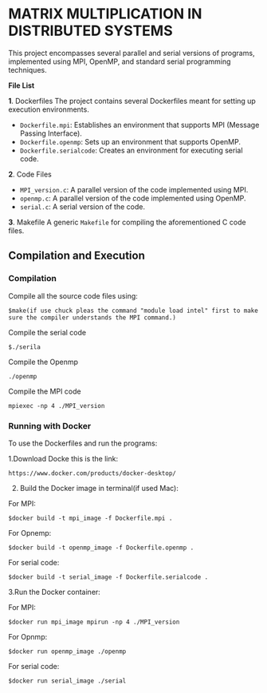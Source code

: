 # MATRIX MULTIPLICATION IN DISTRIBUTED SYSTEMS
This project encompasses several parallel and serial versions of programs, implemented using MPI, OpenMP, and standard serial programming techniques.

**File List**

**1**. Dockerfiles
The project contains several Dockerfiles meant for setting up execution environments.

- `Dockerfile.mpi`: Establishes an environment that supports MPI (Message Passing Interface).
- `Dockerfile.openmp`: Sets up an environment that supports OpenMP.
- `Dockerfile.serialcode`: Creates an environment for executing serial code.

**2**. Code Files
- `MPI_version.c`: A parallel version of the code implemented using MPI.
- `openmp.c`: A parallel version of the code implemented using OpenMP.
- `serial.c`: A serial version of the code.

**3**. Makefile
A generic `Makefile` for compiling the aforementioned C code files.

## Compilation and Execution

### Compilation
Compile all the source code files using:
```
$make(if use chuck pleas the command "module load intel" first to make sure the compiler understands the MPI command.)
```
Compile the serial code
```
$./serila
```

Compile the Openmp
```
./openmp
```


Compile the MPI code
```
mpiexec -np 4 ./MPI_version
```


### Running with Docker
To use the Dockerfiles and run the programs:

1.Download Docke this is the link:
```
https://www.docker.com/products/docker-desktop/
```

2. Build the Docker image in terminal(if used Mac):

For MPI:
```
$docker build -t mpi_image -f Dockerfile.mpi .
```
For Opnemp:
```
$docker build -t openmp_image -f Dockerfile.openmp .
```
For serial code:
```
$docker build -t serial_image -f Dockerfile.serialcode .
```
3.Run the Docker container:

For MPI:
```
$docker run mpi_image mpirun -np 4 ./MPI_version
```
For Opnmp:
```
$docker run openmp_image ./openmp
```

For serial code:
```
$docker run serial_image ./serial
```

